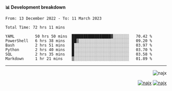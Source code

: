 <b>📊 Development breakdown</b>
<!--START_SECTION:waka-->

```text
From: 13 December 2022 - To: 11 March 2023

Total Time: 72 hrs 11 mins

YAML         50 hrs 50 mins  █████████████████▓░░░░░░░   70.42 %
PowerShell   6 hrs 38 mins   ██▒░░░░░░░░░░░░░░░░░░░░░░   09.20 %
Bash         2 hrs 51 mins   █░░░░░░░░░░░░░░░░░░░░░░░░   03.97 %
Python       2 hrs 40 mins   █░░░░░░░░░░░░░░░░░░░░░░░░   03.70 %
SQL          2 hrs 35 mins   █░░░░░░░░░░░░░░░░░░░░░░░░   03.58 %
Markdown     1 hr 21 mins    ▒░░░░░░░░░░░░░░░░░░░░░░░░   01.89 %
```

<!--END_SECTION:waka-->
-----
<p align="right">
  <img src="https://komarev.com/ghpvc/?username=najx&label=GitHub%20Profile%20Views&color=yellow&style=flat" alt="najx" />
</p align="center">
<p align="right">
  <a href="https://www.linkedin.com/in/abdx"><img src="https://img.shields.io/badge/LinkedIn--_.svg?style=social&logo=linkedin" alt="najx"></a>
  <a href="https://stackoverflow.com/users/19588110/najim-abdelmoula"><img src="https://img.shields.io/badge/Stack Overflow--_.svg?style=social&logo=stackoverflow" alt="najx"></a>
</p align="center">
